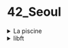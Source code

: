 # 42_Seoul

<details><summary>La piscine</summary>
- Shell
- C
- rush
- bsq
</details>  

<details><summary>libft</summary>
+ atoi, itoa
+ bzero
- calloc
- isalnum, isalpha, isascii, isdigit, isprint
- lstnew, lstadd_front, lstadd_back, lstlast, lstsize, lstdelone, lstclear, lstiter, lstmap
- memchr, memcmp, memcpy, memmove, memset
- putchar_fd, putendl_fd, putnbr_fd, putstr_fd
- split
- strchr, strdup, stritri, strjoin, strlcat, strlcpy, strlen, strmapi, strncmp, strnstr, strrchr, strtrim, substr
- tolower, toupper
</details>
